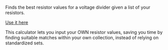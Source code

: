 Finds the best resistor values for a voltage divider given a list of your resistors.

[Use it here](https://artomweb.com/voltageDividerCalc/)

This calculator lets you input your OWN resistor values, saving you time by finding suitable matches within your own collection, instead of relying on standardized sets. 
